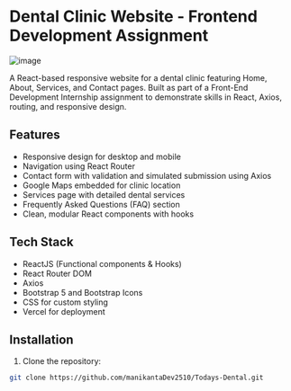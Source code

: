 # Dental Clinic Website - Frontend Development Assignment
![image](https://github.com/user-attachments/assets/c9a7b266-d684-4b1a-8ab1-b0cad166f934)

A React-based responsive website for a dental clinic featuring Home, About, Services, and Contact pages. Built as part of a Front-End Development Internship assignment to demonstrate skills in React, Axios, routing, and responsive design.

## Features
- Responsive design for desktop and mobile
- Navigation using React Router
- Contact form with validation and simulated submission using Axios
- Google Maps embedded for clinic location
- Services page with detailed dental services
- Frequently Asked Questions (FAQ) section
- Clean, modular React components with hooks

## Tech Stack
- ReactJS (Functional components & Hooks)
- React Router DOM
- Axios
- Bootstrap 5 and Bootstrap Icons
- CSS for custom styling
- Vercel for deployment

## Installation

1. Clone the repository:
```bash
git clone https://github.com/manikantaDev2510/Todays-Dental.git
